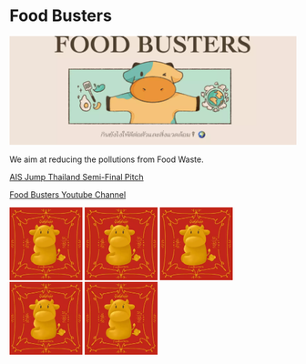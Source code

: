 # Food Busters

![](../images/fb-banner.webp)

We aim at reducing the pollutions from Food Waste.

[AIS Jump Thailand Semi-Final Pitch](https://fb.watch/9nyyXEm70D/)

[Food Busters Youtube Channel](https://www.youtube.com/channel/UC_RxtBPbaHon60Gs1Wo5W-Q)

<img src="../images/redsomwua.webp" width=128>
<img src="../images/redsomwua.webp" width=128>
<img src="../images/redsomwua.webp" width=128>
<img src="../images/redsomwua.webp" width=128>
<img src="../images/redsomwua.webp" width=128>
